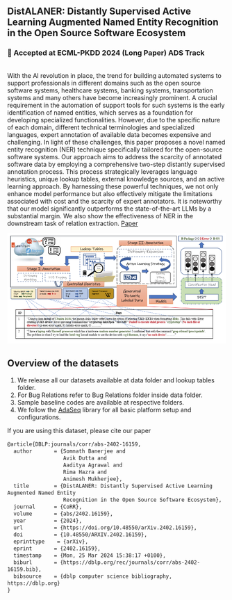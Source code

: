 ## DistALANER: Distantly Supervised Active Learning Augmented Named Entity Recognition in the Open Source Software Ecosystem
### :loudspeaker: Accepted at ECML-PKDD 2024 (Long Paper) ADS Track
<br>
With the AI revolution in place, the trend for building automated systems to support professionals in different domains such as the open source software systems, healthcare systems, banking systems, transportation systems and many others have become increasingly prominent. A crucial requirement in the automation of support tools for such systems is the early identification of named entities, which serves as a foundation for developing specialized functionalities. However, due to the specific nature of each domain, different technical terminologies and specialized languages, expert annotation of available data becomes expensive and challenging. In light of these challenges, this paper proposes a novel named entity recognition (NER) technique specifically tailored for the open-source software systems. Our approach aims to address the scarcity of annotated software data by employing a comprehensive two-step distantly supervised annotation process. This process strategically leverages language heuristics, unique lookup tables, external knowledge sources, and an active learning approach. By harnessing these powerful techniques, we not only enhance model performance but also effectively mitigate the limitations associated with cost and the scarcity of expert annotators. It is noteworthy that our model significantly outperforms the state-of-the-art LLMs by a substantial margin. We also show the effectiveness of NER in the downstream task of relation extraction. 
<a href="https://arxiv.org/abs/2402.16159">Paper</a>


<p></p>


![distALANER](https://github.com/NeuralSentinel/DistALANER/blob/main/images/distALANER.png)

## Overview of the datasets
1. We release all our datasets available at data folder and lookup tables folder.
1. For Bug Relations refer to Bug Relations folder inside data folder.
1. Sample baseline codes are available at respective folders.
1. We follow the <a href="https://github.com/modelscope/AdaSeq">AdaSeq</a> library for all basic platform setup and configurations.


If you are using this dataset, please cite our paper

```
@article{DBLP:journals/corr/abs-2402-16159,
  author       = {Somnath Banerjee and
                  Avik Dutta and
                  Aaditya Agrawal and
                  Rima Hazra and
                  Animesh Mukherjee},
  title        = {DistALANER: Distantly Supervised Active Learning Augmented Named Entity
                  Recognition in the Open Source Software Ecosystem},
  journal      = {CoRR},
  volume       = {abs/2402.16159},
  year         = {2024},
  url          = {https://doi.org/10.48550/arXiv.2402.16159},
  doi          = {10.48550/ARXIV.2402.16159},
  eprinttype    = {arXiv},
  eprint       = {2402.16159},
  timestamp    = {Mon, 25 Mar 2024 15:38:17 +0100},
  biburl       = {https://dblp.org/rec/journals/corr/abs-2402-16159.bib},
  bibsource    = {dblp computer science bibliography, https://dblp.org}
}
```


